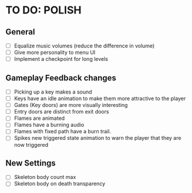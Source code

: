 # TO DO: POLISH
## General
- [ ] Equalize music volumes (reduce the difference in volume)
- [ ] Give more personality to menu UI
- [ ] Implement a checkpoint for long levels

## Gameplay Feedback changes
- [ ] Picking up a key makes a sound
- [ ] Keys have an idle animation to make them more attractive to the player
- [ ] Gates (Key doors) are more visually interesting
- [ ] Entry doors are distinct from exit doors
- [ ] Flames are animated
- [ ] Flames have a burning audio
- [ ] Flames with fixed path have a burn trail.
- [ ] Spikes new triggered state animation to warn the player that they are now triggered

## New Settings
- [ ] Skeleton body count max
- [ ] Skeleton body on death transparency
